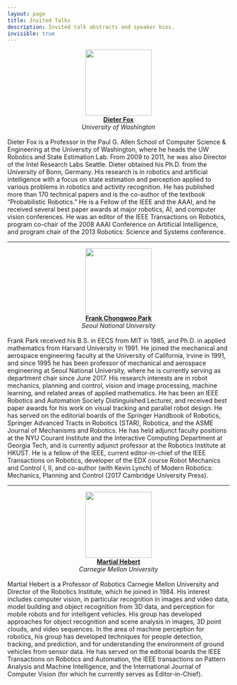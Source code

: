 ```yaml
---
layout: page
title: Invited Talks
description: Invited talk abstracts and speaker bios.
invisible: true
---
```


<div class="row">
  <div class="col-xs-12 col-md-4">
    <center>
      <img src="fox.jpg" width="150" class="img-responsive">
      <br/>
      <b><a href="fox">Dieter Fox</a></b>
      <br/>
      <i>University of Washington</i>
      <br/><br/>
    </center>
  </div>
  <div class="col-xs-12 col-md-8 text-left">
    Dieter Fox is a Professor in the Paul G. Allen School of Computer
    Science & Engineering at the University of Washington, where he heads the UW
    Robotics and State Estimation Lab. From 2009 to 2011, he was also Director of
    the Intel Research Labs Seattle. Dieter obtained his Ph.D. from the University
    of Bonn, Germany.  His research is in robotics and artificial intelligence with
    a focus on state estimation and perception applied to various problems in
    robotics and activity recognition. He has published more than 170 technical
    papers and is the co-author of the textbook “Probabilistic Robotics.” He is a
    Fellow of the IEEE and the AAAI, and he received several best paper awards at
    major robotics, AI, and computer vision conferences. He was an editor of the
    IEEE Transactions on Robotics, program co-chair of the 2008 AAAI Conference on
    Artificial Intelligence, and program chair of the 2013 Robotics: Science and
    Systems conference.
  </div>
</div>

<div class="row">
  <hr/>
</div>

<div class="row">
  <div class="col-xs-12 col-md-4">
    <center>
      <img src="park.jpg" width="150" class="img-responsive">
      <br/>
      <b><a href="park">Frank Chongwoo Park</a></b>
      <br/>
      <i>Seoul National University</i>
      <br/><br/>
    </center>
  </div>
  <div class="col-xs-12 col-md-8 text-left">
    Frank Park received his B.S. in EECS from MIT in 1985, and Ph.D. in applied
    mathematics from Harvard University in 1991. He joined the mechanical and
    aerospace engineering faculty at the University of California, Irvine in
    1991, and since 1995 he has been professor of mechanical and aerospace
    engineering at Seoul National University, where he is currently serving as
    department chair since June 2017. His research interests are in robot
    mechanics, planning and control, vision and image processing, machine
    learning, and related areas of applied mathematics. He has been an IEEE
    Robotics and Automation Society Distinguished Lecturer, and received best
    paper awards for his work on visual tracking and parallel robot design. He
    has served on the editorial boards of the Springer Handbook of Robotics,
    Springer Advanced Tracts in Robotics (STAR), Robotica, and the ASME Journal
    of Mechanisms and Robotics. He has held adjunct faculty positions at the NYU
    Courant Institute and the Interactive Computing Department at Georgia Tech,
    and is currently adjunct professor at the Robotics Institute at HKUST. He is
    a fellow of the IEEE, current editor-in-chief of the IEEE Transactions on
    Robotics, developer of the EDX course Robot Mechanics and Control I, II, and
    co-author (with Kevin Lynch) of Modern Robotics: Mechanics, Planning and
    Control (2017 Cambridge University Press).
  </div>
</div>

<div class="row">
  <hr/>
</div>

<div class="row">
  <div class="col-xs-12 col-md-4">
    <center>
      <img src="hebert.jpg" width="150" class="img-responsive">
      <br/>
      <b><a href="hebert">Martial Hebert</a></b>
      <br/>
      <i>Carnegie Mellon University</i>
      <br/><br/>
    </center>
  </div>
  <div class="col-xs-12 col-md-8 text-left">
    Martial Hebert is a Professor of Robotics Carnegie Mellon University and
    Director of the Robotics Institute, which he joined in 1984. His interest
    includes computer vision, in particular recognition in images and video
    data, model building and object recognition from 3D data, and perception for
    mobile robots and for intelligent vehicles. His group has developed
    approaches for object recognition and scene analysis in images, 3D point
    clouds, and video sequences. In the area of machine perception for robotics,
    his group has developed techniques for people detection, tracking, and
    prediction, and for understanding the environment of ground vehicles from
    sensor data. He has served on the editorial boards the IEEE Transactions on
    Robotics and Automation, the IEEE transactions on Pattern Analysis and
    Machine Intelligence, and the International Journal of Computer Vision (for
    which he currently serves as Editor-in-Chief).
  </div>
</div>

<br/>
